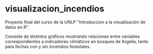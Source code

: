# visualizacion_incendios
Proyecto final del curso de la UNLP "Introduccion a la visualización de datos en R". 

Consiste de distintos gráficos mostrando relaciones entre variables correspondientes a indicadores climáticos en bosques de Argelia, tanto para fechas con y sin incendios forestales.

